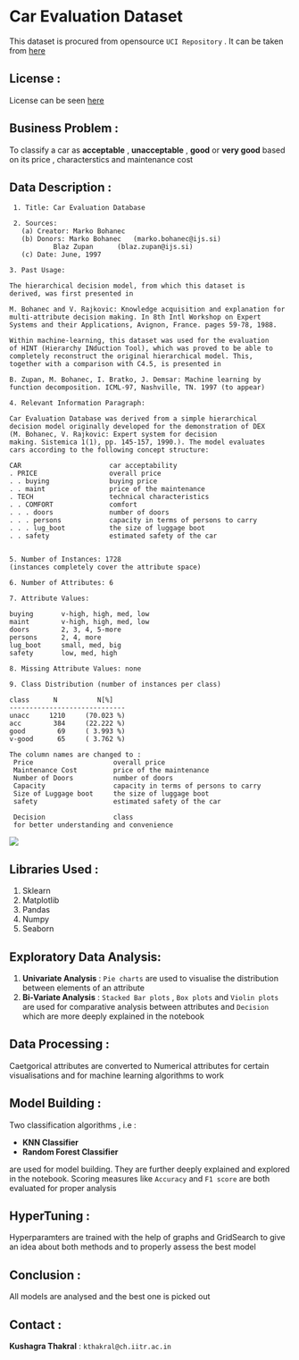 # Car Evaluation Dataset
This dataset is procured from opensource `UCI Repository` . It can be taken from [here](https://archive.ics.uci.edu/ml/datasets/Car+Evaluation)

## License : 
License can be seen [here](https://creativecommons.org/publicdomain/zero/1.0/)
## Business Problem : 

To classify a car as **acceptable** , **unacceptable** , **good** or **very good** based on its price , characterstics and maintenance cost

## Data Description : 
     1. Title: Car Evaluation Database

     2. Sources:
       (a) Creator: Marko Bohanec
       (b) Donors: Marko Bohanec   (marko.bohanec@ijs.si)
               Blaz Zupan      (blaz.zupan@ijs.si)
       (c) Date: June, 1997

    3. Past Usage:

    The hierarchical decision model, from which this dataset is
    derived, was first presented in 

    M. Bohanec and V. Rajkovic: Knowledge acquisition and explanation for
    multi-attribute decision making. In 8th Intl Workshop on Expert
    Systems and their Applications, Avignon, France. pages 59-78, 1988.

    Within machine-learning, this dataset was used for the evaluation
    of HINT (Hierarchy INduction Tool), which was proved to be able to
    completely reconstruct the original hierarchical model. This,
    together with a comparison with C4.5, is presented in

    B. Zupan, M. Bohanec, I. Bratko, J. Demsar: Machine learning by
    function decomposition. ICML-97, Nashville, TN. 1997 (to appear)

    4. Relevant Information Paragraph:

    Car Evaluation Database was derived from a simple hierarchical
    decision model originally developed for the demonstration of DEX
    (M. Bohanec, V. Rajkovic: Expert system for decision
    making. Sistemica 1(1), pp. 145-157, 1990.). The model evaluates
    cars according to the following concept structure:

    CAR                      car acceptability
    . PRICE                  overall price
    . . buying               buying price
    . . maint                price of the maintenance
    . TECH                   technical characteristics
    . . COMFORT              comfort
    . . . doors              number of doors
    . . . persons            capacity in terms of persons to carry
    . . . lug_boot           the size of luggage boot
    . . safety               estimated safety of the car

   
    5. Number of Instances: 1728
    (instances completely cover the attribute space)

    6. Number of Attributes: 6

    7. Attribute Values:

    buying       v-high, high, med, low
    maint        v-high, high, med, low
    doors        2, 3, 4, 5-more
    persons      2, 4, more
    lug_boot     small, med, big
    safety       low, med, high

    8. Missing Attribute Values: none

    9. Class Distribution (number of instances per class)

    class      N          N[%]
    -----------------------------
    unacc     1210     (70.023 %) 
    acc        384     (22.222 %) 
    good        69     ( 3.993 %) 
    v-good      65     ( 3.762 %) 

    The column names are changed to : 
     Price                    overall price
     Maintenance Cost         price of the maintenance
     Number of Doors          number of doors
     Capacity                 capacity in terms of persons to carry
     Size of Luggage boot     the size of luggage boot
     safety                   estimated safety of the car
     
     Decision                 class 
     for better understanding and convenience
     
<img src="https://miro.medium.com/max/822/1*8l1EeYnPyKNGi3rtHx7mtQ.png">

## Libraries Used :
1. Sklearn
2. Matplotlib
3. Pandas
4. Numpy
5. Seaborn

## Exploratory Data Analysis: 

1. **Univariate Analysis** : `Pie charts` are used to visualise the distribution between elements of an attribute
2. **Bi-Variate Analysis** : `Stacked Bar plots` , `Box plots` and `Violin plots` are used for comparative analysis between attributes and `Decision` which are more deeply explained in the notebook

## Data Processing : 

Caetgorical attributes are converted to Numerical attributes for certain visualisations and for machine learning algorithms to work

## Model Building : 
   
Two classification algorithms , i.e :
     
   - **KNN Classifier**
   - **Random Forest Classifier**

are used for model building. They are further deeply explained and explored in the notebook. Scoring measures like `Accuracy` and `F1 score` are both evaluated for proper analysis

## HyperTuning : 

Hyperparamters are trained with the help of graphs and GridSearch to give an idea about both methods and to properly assess the best model

## Conclusion : 

All models are analysed and the best one is picked out

## Contact : 

   **Kushagra Thakral** : `kthakral@ch.iitr.ac.in`
